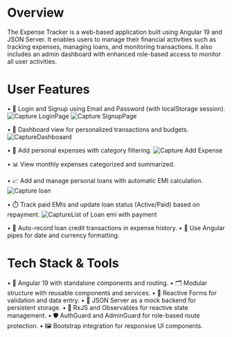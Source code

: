 # Overview
The Expense Tracker is a web-based application built using Angular 19 and JSON Server. It enables users to manage their financial activities such as tracking expenses, managing loans, and monitoring transactions. It also includes an admin dashboard with enhanced role-based access to monitor all user activities.

# User Features
•	🔐 Login and Signup using Email and Password (with localStorage session).
![Capture LoginPage ](https://github.com/user-attachments/assets/9057ada0-da79-4df3-8697-d39884836682)
![Capture SignupPage](https://github.com/user-attachments/assets/5b1d8ea7-7132-45aa-bd23-02cdf50652e6)


•	📄 Dashboard view for personalized transactions and budgets.
![CaptureDashboaard](https://github.com/user-attachments/assets/1caafaed-609c-425a-bab7-62026220cba3)


•	💸 Add personal expenses with category filtering.
![Capture Add Expense](https://github.com/user-attachments/assets/851d727f-81ae-487e-9468-41f8054225d5)

•	📊 View monthly expenses categorized and summarized.

•	📈 Add and manage personal loans with automatic EMI calculation.
![Capture loan ](https://github.com/user-attachments/assets/2db64a5a-4956-48e7-869f-889b8710060f)

•	⏱️ Track paid EMIs and update loan status (Active/Paid) based on repayment.
![CaptureList of Loan emi with payment](https://github.com/user-attachments/assets/b1b606e0-e78f-4586-ba90-5c9019e04606)

•	🧾 Auto-record loan credit transactions in expense history.
•	📆 Use Angular pipes for date and currency formatting.


# Tech Stack & Tools
•	🧱 Angular 19 with standalone components and routing.
•	🗂️ Modular structure with reusable components and services.
•	🧮 Reactive Forms for validation and data entry.
•	📁 JSON Server as a mock backend for persistent storage.
•	🔁 RxJS and Observables for reactive state management.
•	🛡️ AuthGuard and AdminGuard for role-based route protection.
•	🖼️ Bootstrap integration for responsive UI components.
